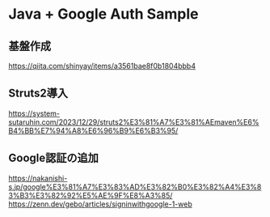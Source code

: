 # Java + Google Auth Sample

## 基盤作成
https://qiita.com/shinyay/items/a3561bae8f0b1804bbb4

## Struts2導入
https://system-sutaruhin.com/2023/12/29/struts2%E3%81%A7%E3%81%AEmaven%E6%B4%BB%E7%94%A8%E6%96%B9%E6%B3%95/

## Google認証の追加
https://nakanishi-s.jp/google%E3%81%A7%E3%83%AD%E3%82%B0%E3%82%A4%E3%83%B3%E3%82%92%E5%AE%9F%E8%A3%85/
https://zenn.dev/gebo/articles/signinwithgoogle-1-web

